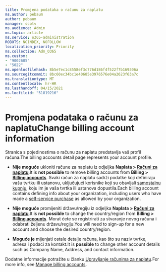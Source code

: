 ```yaml
---
title: Promjena podataka o računu za naplatu
ms.author: pebaum
author: pebaum
manager: scotv
ms.audience: Admin
ms.topic: article
ms.service: o365-administration
ROBOTS: NOINDEX, NOFOLLOW
localization_priority: Priority
ms.collection: Adm_O365
ms.custom:
- "9002605"
- "5022"
ms.openlocfilehash: 8b5e7ec1c8558ef3c776d186f4f522f7b169306a
ms.sourcegitcommit: 8bc60ec34bc1e40685e3976576e04a2623f63a7c
ms.translationtype: MT
ms.contentlocale: hr-HR
ms.lasthandoff: 04/15/2021
ms.locfileid: "51819216"
---
```

# <a name="change-billing-account-information"></a><span data-ttu-id="3ab69-102">Promjena podataka o računu za naplatu</span><span class="sxs-lookup"><span data-stu-id="3ab69-102">Change billing account information</span></span>

<span data-ttu-id="3ab69-103">Stranica s pojedinostima o računu za naplatu predstavlja vaš profil računa.</span><span class="sxs-lookup"><span data-stu-id="3ab69-103">The billing accounts detail page represents your account profile.</span></span>

- <span data-ttu-id="3ab69-104">**Nije moguće** ukloniti račune za naplatu iz odjeljka **Naplata > [Računi za naplatu](https://go.microsoft.com/fwlink/p/?linkid=2084771)**.</span><span class="sxs-lookup"><span data-stu-id="3ab69-104">It is **not possible** to remove billing accounts from **Billing > [Billing accounts](https://go.microsoft.com/fwlink/p/?linkid=2084771)**.</span></span> <span data-ttu-id="3ab69-105">Svaki račun za naplatu sadrži podatke koji definiraju vašu tvrtku ili ustanovu, uključujući korisnike koji su obavljali [samostalnu kupnju](https://docs.microsoft.com/microsoft-365/commerce/subscriptions/manage-self-service-purchases-admins), koju im je vaša tvrtka ili ustanova dopustila.</span><span class="sxs-lookup"><span data-stu-id="3ab69-105">Each billing account contains defining info about your organization, including users who have made a [self-service purchase](https://docs.microsoft.com/microsoft-365/commerce/subscriptions/manage-self-service-purchases-admins) as allowed by your organization.</span></span> 

- <span data-ttu-id="3ab69-106">**Nije moguće** promijeniti državu/regiju iz odjeljka **Naplata > [Računi za naplatu](https://go.microsoft.com/fwlink/p/?linkid=2084771)**.</span><span class="sxs-lookup"><span data-stu-id="3ab69-106">It is **not possible** to change the country/region from **Billing > [Billing accounts](https://go.microsoft.com/fwlink/p/?linkid=2084771)**.</span></span> <span data-ttu-id="3ab69-107">Morat ćete se registrirati za stvaranje novog računa i odabrati željenu državu/regiju.</span><span class="sxs-lookup"><span data-stu-id="3ab69-107">You will need to sign-up for a new account and choose the desired country/region.</span></span> 

- <span data-ttu-id="3ab69-108">**Moguće je** mijenjati ostale detalje računa, kao što su naziv tvrtke, adresa i podaci za kontakt.</span><span class="sxs-lookup"><span data-stu-id="3ab69-108">It is **possible** to change other account details such as Company Name, Address, and contact information.</span></span> 

<span data-ttu-id="3ab69-109">Dodatne informacije potražite u članku [Upravljanje računima za naplatu](https://docs.microsoft.com/microsoft-365/commerce/manage-billing-accounts).</span><span class="sxs-lookup"><span data-stu-id="3ab69-109">For more info, see [Manage billing accounts](https://docs.microsoft.com/microsoft-365/commerce/manage-billing-accounts).</span></span> 
